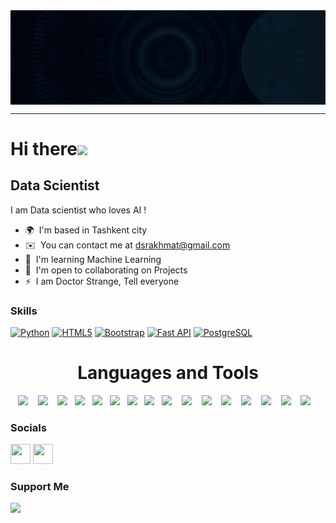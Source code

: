 <div align="center">
   <img align="center" alt="GIF" src="https://github.com/Abubakr1710/Abubakr1710/blob/main/intro.gif?raw=true" >
</div>

<hr>

Hi there![](https://user-images.githubusercontent.com/18350557/176309783-0785949b-9127-417c-8b55-ab5a4333674e.gif)
==========================================================================================================================================

Data Scientist
--------------

I am Data scientist who loves AI !

* 🌍  I'm based in Tashkent city
* ✉️  You can contact me at [dsrakhmat@gmail.com](mailto:lazizrakhmat@gmail.com)
* 🧠  I'm learning Machine Learning
* 🤝  I'm open to collaborating on Projects
* ⚡  I am Doctor Strange, Tell everyone

### Skills


<p align="left">
   
<a href="https://www.python.org/" target="_blank" rel="noreferrer"><img src="https://raw.githubusercontent.com/danielcranney/readme-generator/main/public/icons/skills/python-colored.svg" width="36" height="36" alt="Python" /></a>
<a href="https://developer.mozilla.org/en-US/docs/Glossary/HTML5" target="_blank" rel="noreferrer"><img src="https://raw.githubusercontent.com/danielcranney/readme-generator/main/public/icons/skills/html5-colored.svg" width="36" height="36" alt="HTML5" /></a>
<a href="https://getbootstrap.com/" target="_blank" rel="noreferrer"><img src="https://raw.githubusercontent.com/danielcranney/readme-generator/main/public/icons/skills/bootstrap-colored.svg" width="36" height="36" alt="Bootstrap" /></a>
<a href="https://fastapi.tiangolo.com/" target="_blank" rel="noreferrer"><img src="https://raw.githubusercontent.com/danielcranney/readme-generator/main/public/icons/skills/fastapi-colored.svg" width="36" height="36" alt="Fast API" /></a>
<a href="https://www.postgresql.org/" target="_blank" rel="noreferrer"><img src="https://raw.githubusercontent.com/danielcranney/readme-generator/main/public/icons/skills/postgresql-colored.svg" width="36" height="36" alt="PostgreSQL" /></a>

</p>



<h1 align="center">  Languages and Tools </h2>
<p align="center">
   <img src="https://img.shields.io/badge/-Python-02050f?logo=python&logoColor=3aaded&style=for-the-badge" />&nbsp;&nbsp;&nbsp;
   <img src="https://img.shields.io/badge/-Numpy-02050f?logo=numpy&logoColor=3aaded&style=for-the-badge" />&nbsp;&nbsp;&nbsp;
   <img src="https://img.shields.io/badge/-Pandas-02050f?logo=pandas&logoColor=2f6ad7&style=for-the-badge" />&nbsp;&nbsp;
   <img src="https://img.shields.io/badge/-Matplotlib-02050f?logo=matplotlib&logoColor=white&style=for-the-badge" />&nbsp;&nbsp;
   <img src="https://img.shields.io/badge/-Seaborn-02050f?logo=matplotlib&logoColor=white&style=for-the-badge" />&nbsp;&nbsp;
   <img src="https://img.shields.io/badge/-Streamlit-02050f?logo=streamlit&logoColor=d0312d&style=for-the-badge" />&nbsp;&nbsp;
   <img src="https://img.shields.io/badge/-Selenium-02050f?logo=selenium&logoColor=3cb043&style=for-the-badge" />&nbsp;&nbsp;
   <img src="https://img.shields.io/badge/-Beautifulsoup-02050f?logo=matplotlib&logoColor=white&style=for-the-badge" />&nbsp;&nbsp;
   <img src="https://img.shields.io/badge/-Sklearn-02050f?logo=scikit-learn&logoColor=3aaded&style=for-the-badge" />&nbsp;&nbsp;&nbsp;
   <img src="https://img.shields.io/badge/-Pytorch-02050f?logo=pytorch&logoColor=d0312d&style=for-the-badge" />&nbsp;&nbsp;&nbsp;
   <img src="https://img.shields.io/badge/-OpenCV-02050f?logo=OpenCV&logoColor=3cb043&style=for-the-badge" />&nbsp;&nbsp;&nbsp;
   <img src="https://img.shields.io/badge/-SpaCy-02050f?logo=spacy&logoColor=3aaded&style=for-the-badge" />&nbsp;&nbsp;&nbsp;
   <img src="https://img.shields.io/badge/-HTML-02050f?logo=html5&logoColor=d0312de&style=for-the-badge" />&nbsp;&nbsp;&nbsp;
   <img src="https://img.shields.io/badge/-CSS-02050f?logo=css3&logoColor=2f6ad7&style=for-the-badge" />&nbsp;&nbsp;&nbsp;
   <img src="https://img.shields.io/badge/-Bootstrap-02050f?logo=bootstrap&logoColor=563d7c&style=for-the-badge" />&nbsp;&nbsp;&nbsp;
   <img src="https://img.shields.io/badge/-PostgreSQL-02050f?logo=postgresql&logoColor=3aaded&style=for-the-badge" />&nbsp;&nbsp;&nbsp;
</p>



### Socials

<p align="left"><a href="https://www.linkedin.com/in/laziz-rakhmat" target="_blank" rel="noreferrer"><img src="https://raw.githubusercontent.com/danielcranney/readme-generator/main/public/icons/socials/linkedin.svg" width="32" height="32" /></a> <a href="http://www.medium.com/@lazizrakhmat" target="_blank" rel="noreferrer"><img src="https://raw.githubusercontent.com/danielcranney/readme-generator/main/public/icons/socials/medium.svg" width="32" height="32" /></a></p>


### Support Me

<a href="https://www.buymeacoffee.com/ "><img src="https://cdn.buymeacoffee.com/buttons/v2/default-yellow.png" width="200" /></a>
                   
